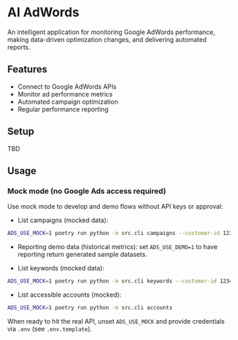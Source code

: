 # AI AdWords

An intelligent application for monitoring Google AdWords performance, making data-driven optimization changes, and delivering automated reports.

## Features
- Connect to Google AdWords APIs
- Monitor ad performance metrics
- Automated campaign optimization
- Regular performance reporting

## Setup
TBD

## Usage

### Mock mode (no Google Ads access required)
Use mock mode to develop and demo flows without API keys or approval:

- List campaigns (mocked data):

```bash
ADS_USE_MOCK=1 poetry run python -m src.cli campaigns --customer-id 1234567890 --action list
```

- Reporting demo data (historical metrics): set `ADS_USE_DEMO=1` to have reporting return generated sample datasets.

- List keywords (mocked data):

```bash
ADS_USE_MOCK=1 poetry run python -m src.cli keywords --customer-id 1234567890 --limit 10
```

- List accessible accounts (mocked):

```bash
ADS_USE_MOCK=1 poetry run python -m src.cli accounts
```

When ready to hit the real API, unset `ADS_USE_MOCK` and provide credentials via `.env` (see `.env.template`).

